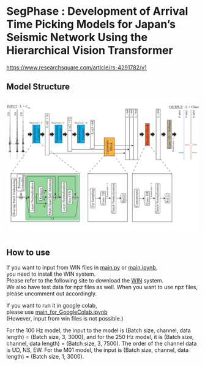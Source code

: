 # SegPhase : Development of Arrival Time Picking Models for Japan’s Seismic Network Using the Hierarchical Vision Transformer  
https://www.researchsquare.com/article/rs-4291782/v1  
## Model Structure  
![Test Image 1](/images/SegPhase-1.png)　　
## How to use  
If you want to input from WIN files in [main.py](/main.py) or [main.ipynb](/main.ipynb),  
you need to install the WIN system.  
Please refer to the following site to download the [WIN](https://wwweic.eri.u-tokyo.ac.jp/WIN/Eindex.html) system.  
We also have test data for npz files as well. When you want to use npz files, please uncomment out accordingly.
  
If you want to run it in google colab,  
please use [main_for_GoogleColab.ipynb](/main_for_GoogleColab.ipynb)  
(However, input from win files is not possible.)

For the 100 Hz model, the input to the model is (Batch size, channel, data length) = (Batch size, 3, 3000), and for the 250 Hz model, it is (Batch size, channel, data length) = (Batch size, 3, 7500). The order of the channel data is UD, NS, EW. For the M01 model, the input is (Batch size, channel, data length) = (Batch size, 1, 3000).
